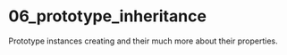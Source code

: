 # 06_prototype_inheritance
Prototype instances creating and their much more about their properties.  
